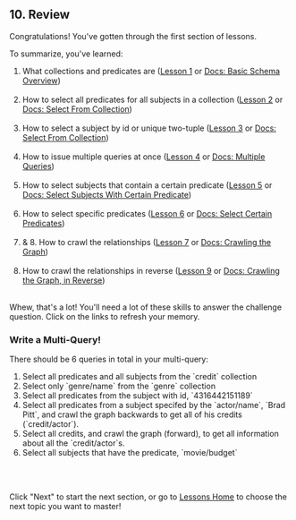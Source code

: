 ## 10. Review

Congratulations! You've gotten through the first section of lessons.

To summarize, you've learned:

1. What collections and predicates are (<a href="/lesson/bg-query/1" target="_blank">Lesson 1</a> or <a href="/docs/schema/overview" target="_blank">Docs: Basic Schema Overview</a>)
   <br/>
   <br/>
2. How to select all predicates for all subjects in a collection
   (<a href="/lesson/bg-query/2" target="_blank">Lesson 2</a> or <a href="/docs/query/overview#select-from-collection" target="_blank">Docs: Select From Collection</a>)
   <br/>
   <br/>
3. How to select a subject by id or unique two-tuple
   (<a href="/lesson/bg-query/3" target="_blank">Lesson 3</a> or <a href="/docs/query/overview#select-from-a-subject" target="_blank">Docs: Select From Collection</a>)
   <br/>
   <br/>
4. How to issue multiple queries at once
   (<a href="/lesson/bg-query/4" target="_blank">Lesson 4</a> or 
   <a href="/docs/query/advanced-query#multiple-queries" target="_blank">Docs: Multiple Queries</a>)
   <br/>
   <br/>
5. How to select subjects that contain a certain predicate
   (<a href="/lesson/bg-query/5" target="_blank">Lesson 5</a> or <a href="/docs/query/overview#select-subjects-with-certain-predicate" target="_blank">Docs: Select Subjects With Certain Predicate</a>)
   <br/>
   <br/>
6. How to select specific predicates
   (<a href="/lesson/bg-query/6" target="_blank">Lesson 6</a> or <a href="/docs/query/overview#select-certain-predicates" target="_blank">Docs: Select Certain Predicates</a>)
   <br/>
   <br/>
7. & 8. How to crawl the relationships
   (<a href="/lesson/bg-query/7" target="_blank">Lesson 7</a> or <a href="/docs/query/advanced-query#crawling-the-graph" target="_blank">Docs: Crawling the Graph</a>)
   <br/>
   <br/>
8. How to crawl the relationships in reverse
   (<a href="/lesson/bg-query/9" target="_blank">Lesson 9</a> or <a href="/docs/query/advanced-query#crawling-the-graph-in-reverse" target="_blank">Docs: Crawling the Graph, in Reverse</a>)
   <br/>
   <br/>

Whew, that's a lot! You'll need a lot of these skills to answer the challenge question. Click on the links to refresh your memory.

<div class="challenge">
<h3>Write a Multi-Query!</h3>
<p>There should be 6 queries in total in your multi-query:</p>
<p>
    <ol>
        <li>Select all predicates and all subjects from the `credit` collection</li>
        <li>Select only `genre/name` from the `genre` collection</li>
        <li>Select all predicates from the subject with id, `4316442151189`</li>
        <li>Select all predicates from a subject specifed by the `actor/name`, `Brad Pitt`, and crawl the graph backwards to get all of his credits (`credit/actor`).</li>
        <li>Select all credits, and crawl the graph (forward), to get all information about all the `credit/actor`s.</li>
        <li>Select all subjects that have the predicate, `movie/budget`</li>
    </ol>
</p>
</div>
<br/>
<br/>

Click "Next" to start the next section, or go to [Lessons Home](/lesson) to choose the next topic you want to master!
